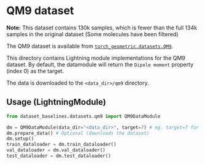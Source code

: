 # QM9 dataset

**Note:**
This dataset contains 130k samples, which is fewer than the full 134k samples in the original dataset (Some molecules have been filtered)

The QM9 dataset is available from [`torch_geometric.datasets.QM9`](https://pytorch-geometric.readthedocs.io/en/latest/modules/datasets.html#torch_geometric.datasets.QM9).

This directory contains Lightning module implementations for the QM9 dataset.
By default, the datamodule will return the `Dipole moment` property (index 0) as the target.

The data is downloaded to the `<data_dir>/qm9` directory.

## Usage (LightningModule)

```python
from dataset_baselines.datasets.qm9 import QM9DataModule

dm = QM9DataModule(data_dir="<data_dir>", target=7) # eg. target=7 for Internal energy at 0K
dm.prepare_data() # Optional (downloads the dataset)
dm.setup()
train_dataloader = dm.train_dataloader()
val_dataloader = dm.val_dataloader()
test_dataloader = dm.test_dataloader()
```
